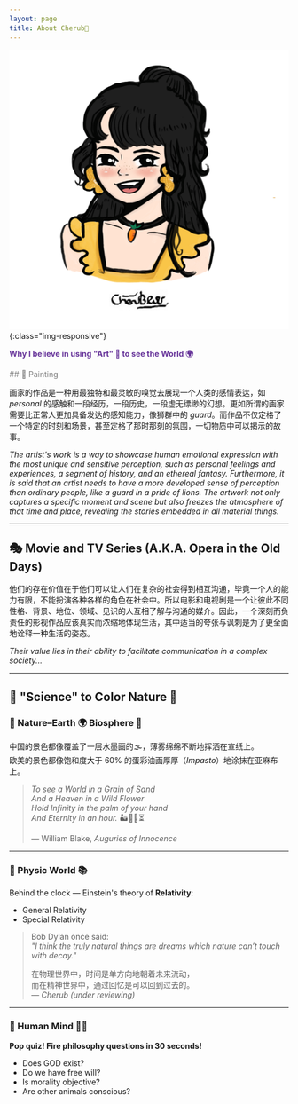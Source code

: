 ```yaml
---
layout: page
title: About Cherub🥕
---
```


![cherub](/public/image/cherub.png){:class="img-responsive"}
<p style="text-align:left;color:rebeccapurple;font-size:100%;">
<strong>Why I believe in using "Art" 🎨 to see the World 🌍</strong><br>
</p>
<p style="text-align:left;color:gray;font-size:100%;">
## 🎨 Painting

画家的作品是一种用最独特和最灵敏的嗅觉去展现一个人类的感情表达，如 *personal* 的感触和一段经历，一段历史，一段虚无缥缈的幻想。更如所谓的画家需要比正常人更加具备发达的感知能力，像狮群中的 *guard*。而作品不仅定格了一个特定的时刻和场景，甚至定格了那时那刻的氛围，一切物质中可以揭示的故事。

*The artist's work is a way to showcase human emotional expression with the most unique and sensitive perception, such as personal feelings and experiences, a segment of history, and an ethereal fantasy. Furthermore, it is said that an artist needs to have a more developed sense of perception than ordinary people, like a guard in a pride of lions. The artwork not only captures a specific moment and scene but also freezes the atmosphere of that time and place, revealing the stories embedded in all material things.*

---

## 🎭 Movie and TV Series (A.K.A. Opera in the Old Days)

他们的存在价值在于他们可以让人们在复杂的社会得到相互沟通，毕竟一个人的能力有限，不能扮演各种各样的角色在社会中。所以电影和电视剧是一个让彼此不同性格、背景、地位、领域、见识的人互相了解与沟通的媒介。因此，一个深刻而负责任的影视作品应该真实而浓缩地体现生活，其中适当的夸张与讽刺是为了更全面地诠释一种生活的姿态。

*Their value lies in their ability to facilitate communication in a complex society...*

---

## 🧬 "Science" to Color Nature 🌌

### 🌄 Nature–Earth 🌍 Biosphere 🌊

中国的景色都像覆盖了一层水墨画的🌫️，薄雾绵绵不断地挥洒在宣纸上。  
欧美的景色都像饱和度大于 60% 的蛋彩油画厚厚（*Impasto*）地涂抹在亚麻布上。

> *To see a World in a Grain of Sand*  
> *And a Heaven in a Wild Flower*  
> *Hold Infinity in the palm of your hand*  
> *And Eternity in an hour.* 🏜️🌻🪬⏳  
>
> — William Blake, *Auguries of Innocence*

---

### 🌠 Physic World 📚

Behind the clock — Einstein's theory of **Relativity**:

- General Relativity  
- Special Relativity  

> Bob Dylan once said:  
> *"I think the truly natural things are dreams which nature can’t touch with decay."*  
>
> 在物理世界中，时间是单方向地朝着未来流动，  
> 而在精神世界中，通过回忆是可以回到过去的。  
> — *Cherub (under reviewing)*

---

### 🧠 Human Mind 💭🤯

**Pop quiz! Fire philosophy questions in 30 seconds!**

- Does GOD exist?  
- Do we have free will?  
- Is morality objective?  
- Are other animals conscious?